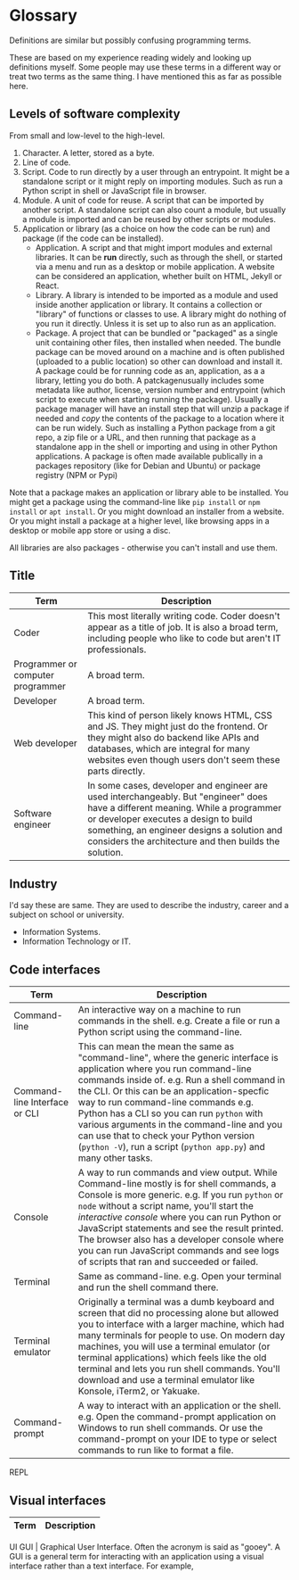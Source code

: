# Glossary

Definitions are similar but possibly confusing programming terms.

These are based on my experience reading widely and looking up definitions myself. Some people may use these terms in a different way or treat two terms as the same thing. I have mentioned this as far as possible here.


## Levels of software complexity 

From small and low-level to the high-level.

1. Character. A letter, stored as a byte.
2. Line of code.
3. Script. Code to run directly by a user through an entrypoint. It might be a standalone script or it might reply on importing modules. Such as run a Python script in shell or JavaScript file in browser.
4. Module. A unit of code for reuse. A script that can be imported by another script. A standalone script can also count a module, but usually a module is imported and can be reused by other scripts or modules.
5. Application or library (as a choice on how the code can be run) and package (if the code can be installed).
   - Application. A script and that might import modules and external libraries. It can be **run** directly, such as through the shell, or started via a menu and run as a desktop or mobile application. A website can be considered an application, whether built on HTML, Jekyll or React.
   - Library. A library is intended to be imported as a module and used inside another application or library. It contains a collection or "library" of functions or classes to use. A library might do nothing of you run it directly. Unless it is set up to also run as an application.
   - Package. A project that can be bundled or "packaged" as a single unit containing other files, then installed when needed. The bundle package can be moved around on a machine and is often published (uploaded to a public location) so other can download and install it. A package could be for running code as an, application, as a a library, letting you do both. A patckagenusually includes some metadata like author, license, version number and entrypoint (which script to execute when starting running the package). Usually a package manager will have an install step that will unzip a package if needed and _copy_ the contents of the package to a location where it can be run widely. Such as installing a Python package from a git repo, a zip file or a URL, and then running that package as a standalone app in the shell or importing and using in other Python applications. A package is often made available publically in a packages repository (like for Debian and Ubuntu) or package registry (NPM or Pypi)
   
Note that a package makes an application or library able to be installed. You might get a package using the command-line like `pip install` or `npm install` or `apt install`. Or you might download an installer from a website. Or you might install a package at a higher level, like browsing apps in a desktop or mobile app store or using a disc.

All libraries are also packages - otherwise you can't install and use them.



## Title

Term | Description 
---  | ---
Coder | This most literally writing code. Coder doesn't appear as a title of job. It is also a broad term, including people who like to code but aren't IT professionals.
Programmer or computer programmer | A broad term.
Developer | A broad term.
Web developer | This kind of person likely knows HTML, CSS and JS. They might just do the frontend. Or they might also do backend like APIs and databases, which are integral for many websites even though users don't seem these parts directly.
Software engineer | In some cases, developer and engineer are used interchangeably. But "engineer" does have a different meaning. While a programmer or developer executes a design to build something, an engineer designs a solution and considers the architecture and then builds the solution.


## Industry 

I'd say these are same. They are used to describe the industry, career and a subject on school or university.

- Information Systems.
- Information Technology or IT.


## Code interfaces 

Term | Description 
---  | ---
Command-line | An interactive way on a machine to run commands in the shell. e.g. Create a file or run a Python script using the command-line.
Command-line Interface or CLI | This can mean the mean the same as "command-line", where the generic interface is application where you run command-line commands inside of. e.g. Run a shell command in the CLI. Or this can be an application-specfic way to run command-line commands e.g. Python has a CLI so you can run `python` with various arguments in the command-line and you can use that to check your Python version (`python -V`), run a script (`python app.py`) and many other tasks.
Console | A way to run commands and view output. While Command-line mostly is for shell commands, a Console is more generic. e.g. If you run `python` or `node` without a script name, you'll start the _interactive console_ where you can run Python or JavaScript statements and see the result printed. The browser also has a developer console where you can run JavaScript commands and see logs of scripts that ran and succeeded or failed.
Terminal | Same as command-line. e.g. Open your terminal and run the shell command there.
Terminal emulator | Originally a terminal was a dumb keyboard and screen that did no processing alone but allowed you to interface with a larger machine, which had many terminals for people to use. On modern day machines, you will use a terminal emulator (or terminal applications) which feels like the old terminal and lets you run shell commands. You'll download and use a terminal emulator like Konsole, iTerm2, or Yakuake.
Command-prompt | A way to interact with an application or the shell. e.g. Open the command-prompt application on Windows to run shell commands. Or use the command-prompt on your IDE to type or select commands to run like to format a file.
REPL

## Visual interfaces

Term | Description 
---  | ---
UI
GUI | Graphical User Interface. Often the acronym is said as "gooey". A GUI is a general term for interacting with an application using a visual interface rather than a text interface. For example, 

